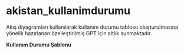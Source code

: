 # akistan_kullanimdurumu
Akış diyagramları kullanılarak kullanım durumu tablosu oluşturulmasına yönelik hazırlanan özelleştirilmiş GPT için altlık sunmaktadır.

**Kullanım Durumu Şablonu**
